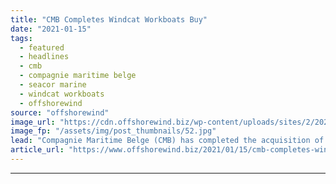 ```yaml
---
title: "CMB Completes Windcat Workboats Buy"
date: "2021-01-15"
tags: 
  - featured
  - headlines
  - cmb
  - compagnie maritime belge
  - seacor marine
  - windcat workboats
  - offshorewind
source: "offshorewind"
image_url: "https://cdn.offshorewind.biz/wp-content/uploads/sites/2/2021/01/15134012/CMB-Completes-Windcat-Workboats-Buy.jpg"
image_fp: "/assets/img/post_thumbnails/52.jpg"
lead: "Compagnie Maritime Belge (CMB) has completed the acquisition of Windcat Workboats Holdings Limited and"
article_url: "https://www.offshorewind.biz/2021/01/15/cmb-completes-windcat-workboats-buy/"
---
```


---
